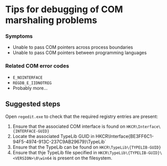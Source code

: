 # Tips for debugging of COM marshaling problems

### Symptoms
* Unable to pass COM pointers across process boundaries
* Unable to pass COM pointers between programming languages

### Related COM error codes
* `E_NOINTERFACE`
* `REGDB_E_IIDNOTREG`
* Probably more...

## Suggested steps
Open `regedit.exe` to check that the required registry entries are present:
1. Ensure that the associated COM interface is found on `HKCR\Interface\{INTERFACE-GUID}`
1. Locate the associated TypeLib GUID in HKCR\Interface\{BE3FF6C1-94F5-4974-913C-237C9AB29679}\TypeLib`
1. Ensure that the TypeLib can be found on `HKCR\TypeLib\{TYPELIB-GUID}`
1. Ensure that thje TypeLib file specified in `HKCR\TypeLib\{TYPELIB-GUID}\<VERSION>\0\win64` is present on the filesystem.
